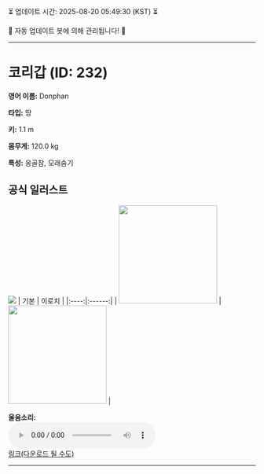 
⏳ 업데이트 시간: 2025-08-20 05:49:30 (KST) ⏳

🤖 자동 업데이트 봇에 의해 관리됩니다! 🤖

---

# 코리갑 (ID: 232)
**영어 이름:** Donphan

**타입:** 땅

**키:** 1.1 m

**몸무게:** 120.0 kg

**특성:** 옹골참, 모래숨기

## 공식 일러스트
![](https://raw.githubusercontent.com/PokeAPI/sprites/master/sprites/pokemon/other/official-artwork/232.png)
| 기본 | 이로치 |
|:----:|:------:|
| <img src="http://play.pokemonshowdown.com/sprites/ani/donphan.gif" width="200"> | <img src="http://play.pokemonshowdown.com/sprites/ani-shiny/donphan.gif" width="200"> |

**울음소리:**<br><audio controls src="https://raw.githubusercontent.com/PokeAPI/cries/main/cries/pokemon/latest/232.ogg"></audio><br> [링크(다운로드 될 수도)](https://raw.githubusercontent.com/PokeAPI/cries/main/cries/pokemon/latest/232.ogg)


---
